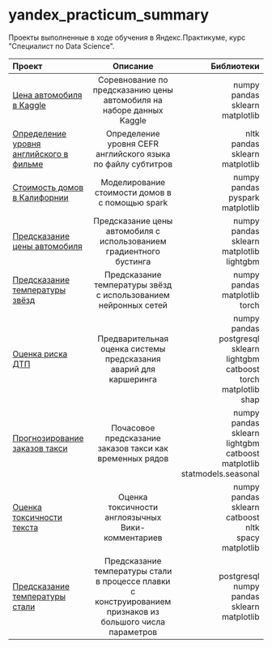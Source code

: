 
# yandex_practicum_summary
 Проекты выполненные в ходе обучения в Яндекс.Практикуме, курс "Специалист по Data Science".

| Проект                      |  Описание                           | Библиотеки  |
|:----------------------------|:-----------------------------------:|------------:|  
| [Цена автомобиля в Kaggle](https://github.com/ltsipunov/w1_car_price) | Соревнование по предсказанию цены автомобиля на наборе данных Kaggle |  numpy <br> pandas <br>sklearn<br>matplotlib |
| [Определение уровня английского в фильме](https://github.com/ltsipunov/w2_cefr_level) | Определение уровня CEFR английского языка по файлу субтитров |  nltk <br> pandas <br>sklearn<br>matplotlib |
| [Стоимость домов в Калифорнии](https://github.com/ltsipunov/16_spark) | Моделирование стоимости домов в  с помощью spark | numpy <br> pandas <br>pyspark<br>matplotlib |
| [Предсказание цены автомобиля](https://github.com/ltsipunov/19_gradient) | Предсказание цены автомобиля с использованием градиентного бустинга | numpy <br> pandas <br>sklearn<br>matplotlib<br>lightgbm |
| [Предсказание температуры звёзд](https://github.com/ltsipunov/23_stars) | Предсказание температуры звёзд с использованием нейронных сетей |numpy<br> pandas <br> matplotlib <br> torch |
| [Оценка риска ДТП](https://github.com/ltsipunov/24_car_accidents) | Предварительная оценка системы предсказания аварий для каршеринга | numpy<br> pandas<br>postgresql<br>sklearn<br>lightgbm<br>catboost<br>torch<br>matplotlib<br>shap  |
| [Прогнозирование заказов такси](https://github.com/ltsipunov/25_time_series) | Почасовое предсказание заказов такси как временных рядов| numpy<br> pandas<br>sklearn<br>lightgbm<br>catboost<br>matplotlib<br>statmodels.seasonal  |
| [Оценка токсичности текста](https://github.com/ltsipunov/26_text) | Оценка токсичности англоязычных Вики-комментариев  | numpy<br> pandas<br>sklearn<br>catboost<br>nltk<br>spacy<br>matplotlib |
| [Предсказание температуры стали](https://github.com/ltsipunov/30_steel) | Предсказание температуры стали в процессе плавки с конструированием признаков из большого числа параметров  | postgresql <br>numpy<br> pandas<br>sklearn<br>matplotlib |
